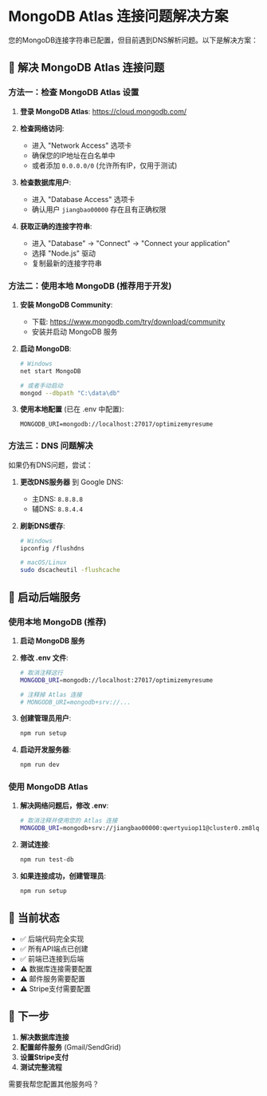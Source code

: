 # MongoDB Atlas 连接问题解决方案

您的MongoDB连接字符串已配置，但目前遇到DNS解析问题。以下是解决方案：

## 🔧 解决 MongoDB Atlas 连接问题

### 方法一：检查 MongoDB Atlas 设置

1. **登录 MongoDB Atlas**: https://cloud.mongodb.com/
2. **检查网络访问**:
   - 进入 "Network Access" 选项卡
   - 确保您的IP地址在白名单中
   - 或者添加 `0.0.0.0/0` (允许所有IP，仅用于测试)

3. **检查数据库用户**:
   - 进入 "Database Access" 选项卡
   - 确认用户 `jiangbao00000` 存在且有正确权限

4. **获取正确的连接字符串**:
   - 进入 "Database" → "Connect" → "Connect your application"
   - 选择 "Node.js" 驱动
   - 复制最新的连接字符串

### 方法二：使用本地 MongoDB (推荐用于开发)

1. **安装 MongoDB Community**:
   - 下载: https://www.mongodb.com/try/download/community
   - 安装并启动 MongoDB 服务

2. **启动 MongoDB**:
   ```bash
   # Windows
   net start MongoDB
   
   # 或者手动启动
   mongod --dbpath "C:\data\db"
   ```

3. **使用本地配置** (已在 .env 中配置):
   ```
   MONGODB_URI=mongodb://localhost:27017/optimizemyresume
   ```

### 方法三：DNS 问题解决

如果仍有DNS问题，尝试：

1. **更改DNS服务器** 到 Google DNS:
   - 主DNS: `8.8.8.8`
   - 辅DNS: `8.8.4.4`

2. **刷新DNS缓存**:
   ```bash
   # Windows
   ipconfig /flushdns
   
   # macOS/Linux
   sudo dscacheutil -flushcache
   ```

## 🚀 启动后端服务

### 使用本地 MongoDB (推荐)

1. **启动 MongoDB 服务**
2. **修改 .env 文件**:
   ```bash
   # 取消注释这行
   MONGODB_URI=mongodb://localhost:27017/optimizemyresume
   
   # 注释掉 Atlas 连接
   # MONGODB_URI=mongodb+srv://...
   ```

3. **创建管理员用户**:
   ```bash
   npm run setup
   ```

4. **启动开发服务器**:
   ```bash
   npm run dev
   ```

### 使用 MongoDB Atlas

1. **解决网络问题后，修改 .env**:
   ```bash
   # 取消注释并使用您的 Atlas 连接
   MONGODB_URI=mongodb+srv://jiangbao00000:qwertyuiop11@cluster0.zm8lql0.mongodb.net/optimizemyresume?retryWrites=true&w=majority&appName=Cluster0
   ```

2. **测试连接**:
   ```bash
   npm run test-db
   ```

3. **如果连接成功，创建管理员**:
   ```bash
   npm run setup
   ```

## 📝 当前状态

- ✅ 后端代码完全实现
- ✅ 所有API端点已创建
- ✅ 前端已连接到后端
- ⚠️ 数据库连接需要配置
- ⚠️ 邮件服务需要配置
- ⚠️ Stripe支付需要配置

## 🔄 下一步

1. **解决数据库连接**
2. **配置邮件服务** (Gmail/SendGrid)
3. **设置Stripe支付**
4. **测试完整流程**

需要我帮您配置其他服务吗？